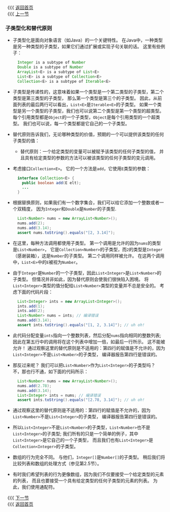 《《《 [返回首页](../README.md)       <br/>
《《《 [上一节](00_Subtyping_and_Wildcards.md)

### 子类型化和替代原则

- 子类型化是面向对象语言（如Java）的一个关键特性。 在Java中，一种类型是另一种类型的子类型，如果它们通过扩展或实现子句关联的话。 
这里有些例子：

  ```java
    Integer is a subtype of Number
    Double is a subtype of Number
    ArrayList<E> is a subtype of List<E>
    List<E> is a subtype of Collection<E>
    Collection<E> is a subtype of Iterable<E>
  ```

- 子类型是传递性的，这意味着如果一个类型是一个第二类型的子类型，第二个类型是第三类型的子类型，
那么第一个类型是第三个的子类型。 因此，从前面列表的最后两行可以看出，`List<E>`是`Iterable<E>`的子类型。 
如果一个类型是另一个类型的子类型，我们也可以说第二个类型是第一个类型的超类型。 
每个引用类型都是`Object`的一个子类型，`Object`是每个引用类型的一个超类型。
我们也可以说，每一个类型都是它自己的一个子类型。
  
- 替代原则告诉我们，无论哪种类型的价值，预期的一个可以提供该类型的任何子类型的值：
  - 替代原则：一个给定类型的变量可以被赋予该类型的任何子类型的值，
  并且具有给定类型的参数的方法可以被该类型的任何子类型的变元调用。
  
- 考虑接口`Collection<E>`。 它的一个方法是`add`，它使用`E`类型的参数：  
   
  ```java
    interface Collection<E> {
      public boolean add(E elt);
      ...
    }    
  ```   
- 根据替换原则，如果我们有一个数字集合，我们可以给它添加一个整数或者一个双精度，
因为`Integer`和`Double`是`Number`的子类型. 

  ```java
    List<Number> nums = new ArrayList<Number>();
    nums.add(2);
    nums.add(3.14);
    assert nums.toString().equals("[2, 3.14]"); 
  ```
- 在这里，每种方法调用都使用子类型。 第一个调用是允许的因为`nums`的类型是`List<Number>`，
它是`Collection<Number>`的子类型，而`2`的类型是`Integer`（感谢装箱），这是`Number`的子类型。 
第二个调用同样被允许。 在这两个调用中，`List<E>`中的`E`被视为`Number`。

- 由于`Integer`是`Number`的一个子类型，因此`List<Integer>`是`List<Number>`的子类型。 
但情况并非如此，因为替代原则会使我们很快陷入困境。 将`List<Integer>`类型的值分配给`List<Number>`类型的变量并不总是安全的。 
考虑下面的代码片段：

  ```java
    List<Integer> ints = new ArrayList<Integer>();
    ints.add(1);
    ints.add(2);
    List<Number> nums = ints; // 编译错误
    nums.add(3.14);
    assert ints.toString().equals("[1, 2, 3.14]"); // uh oh!
  ```
- 此代码分配变量`ints`指向一个整数列表，然后分配`nums`指向相同的整数列表; 
因此在第五行中的调用将在这个列表中增加一倍，如最后一行所示。 这不能被允许！ 
通过观察这里的替代原则是不适用的：第四行的赋值是不允许的，因为`List<Integer>`不是`List<Number>`的子类型，
编译器报告第四行是错误的。

- 那反过来呢？ 我们可以把`List<Number>`作为`List<Integer>`的子类型吗？ 
不，那也行不通，如下面的代码所示：

  ```java
    List<Number> nums = new ArrayList<Number>();
    nums.add(2.78);
    nums.add(3.14);
    List<Integer> ints = nums; // 编译错误
    assert ints.toString().equals("[2.78, 3.14]"); // uh oh!
  ```

- 通过观察这里的替代原则是不适用的：第四行的赋值是不允许的，因为`List<Number>`不是`List<Integer>`的子类型，
编译器报告第四行是错误的。

- 所以`List<Integer>`不是`List<Number>`的子类型，`List<Number>`也不是`List<Integer>`的子类型; 
我们所有的只是一个简单的例子，其中`List<Integer>`是它自己的一个子类型，
而且我们也有`List<Integer>`是`Collection<Integer>`的子类型。

- 数组的行为完全不同。 与他们，`Integer[]`是`Number[]`的子类型。 
稍后我们将比较列表和数组的处理方式（参见第2.5节）。

- 有时我们希望列表的行为更像数组，因为我们不仅要接受一个给定类型的元素的列表，
而且也要接受一个具有给定类型的任何子类型的元素的列表。 为此，我们使用通配符。

《《《 [下一节](02_Wildcards_with_extends.md)          <br/>
《《《 [返回首页](../README.md)